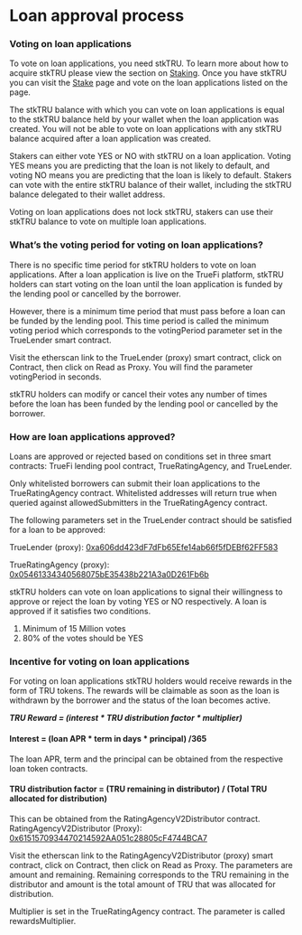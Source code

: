# Loan approval process

### Voting on loan applications

To vote on loan applications, you need stkTRU. To learn more about how to acquire stkTRU please view the section on [Staking](stake/). Once you have stkTRU you can visit the [Stake](https://app.truefi.io/stake) page and vote on the loan applications listed on the page. 

The stkTRU balance with which you can vote on loan applications is equal to the stkTRU balance held by your wallet when the loan application was created. You will not be able to vote on loan applications with any stkTRU balance acquired after a loan application was created.

Stakers can either vote YES or NO with stkTRU on a loan application. Voting YES means you are predicting that the loan is not likely to default, and voting NO means you are predicting that the loan is likely to default. Stakers can vote with the entire stkTRU balance of their wallet, including the stkTRU balance delegated to their wallet address.  

Voting on loan applications does not lock stkTRU, stakers can use their stkTRU balance to vote on multiple loan applications. 

### What’s the voting period for voting on loan applications? 

There is no specific time period for stkTRU holders to vote on loan applications. After a loan application is live on the TrueFi platform, stkTRU holders can start voting on the loan until the loan application is funded by the lending pool or cancelled by the borrower. 

However, there is a minimum time period that must pass before a loan can be funded by the lending pool. This time period is called the minimum voting period which corresponds to the votingPeriod parameter set in the TrueLender smart contract. 

Visit the etherscan link to the TrueLender \(proxy\) smart contract, click on Contract, then click on Read as Proxy. You will find the parameter votingPeriod in seconds. 

stkTRU holders can modify or cancel their votes any number of times before the loan has been funded by the lending pool or cancelled by the borrower.

### How are loan applications approved? 

Loans are approved or rejected based on conditions set in three smart contracts: TrueFi lending pool contract, TrueRatingAgency, and TrueLender. 

Only whitelisted borrowers can submit their loan applications to the TrueRatingAgency contract. Whitelisted addresses will return true when queried against allowedSubmitters in the TrueRatingAgency contract.  

The following parameters set in the TrueLender contract should be satisfied for a loan to be approved: 

TrueLender \(proxy\): [0xa606dd423dF7dFb65Efe14ab66f5fDEBf62FF583](https://etherscan.io/address/0xa606dd423dF7dFb65Efe14ab66f5fDEBf62FF583)

TrueRatingAgency \(proxy\): [0x05461334340568075bE35438b221A3a0D261Fb6b](https://etherscan.io/address/0x05461334340568075bE35438b221A3a0D261Fb6b)

stkTRU holders can vote on loan applications to signal their willingness to approve or reject the loan by voting YES or NO respectively. A loan is approved if it satisfies two conditions.

1. Minimum of 15 Million votes 
2. 80% of the votes should be YES

### Incentive for voting on loan applications

For voting on loan applications stkTRU holders would receive rewards in the form of TRU tokens. The rewards will be claimable as soon as the loan is withdrawn by the borrower and the status of the loan becomes active. 

_**TRU Reward = \(interest \* TRU distribution factor \* multiplier\)**_

#### Interest = \(loan APR \* term in days \* principal\) /365

The loan APR, term and the principal can be obtained from the respective loan token contracts.

#### TRU distribution factor = \(TRU remaining in distributor\) / \(Total TRU allocated for distribution\)

This can be obtained from the RatingAgencyV2Distributor contract.  
RatingAgencyV2Distributor \(Proxy\): [0x6151570934470214592AA051c28805cF4744BCA7](https://etherscan.io/address/0x6151570934470214592AA051c28805cF4744BCA7)

Visit the etherscan link to the RatingAgencyV2Distributor \(proxy\) smart contract, click on Contract, then click on Read as Proxy. The parameters are amount and remaining. Remaining corresponds to the TRU remaining in the distributor and amount is the total amount of TRU that was allocated for distribution. 

Multiplier is set in the TrueRatingAgency contract. The parameter is called rewardsMultiplier. 

